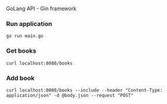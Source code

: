 GoLang API - Gin framework


### Run application 
`go run main.go`    

### Get books
`curl localhost:8080/books`


### Add book
`curl localhost:8080/books --include --header "Content-Type: application/json" -d @body.json --request "POST"`